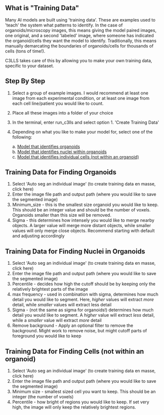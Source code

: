 ## What is "Training Data"

Many AI models are built using 'training data'. These are examples used to 'teach' the system what patterns to identify. In the case of organoids/microscopy images, this means giving the model paired images, one original, and a second 'labeled' image, where someone has indicated the organoid/cells they want the model to identify. Traditionally, this means manually demarcating the boundaries of organoids/cells for thousands of cells (tons of time!). 

C3LLS takes care of this by allowing you to make your own training data, specific to your dataset. 

## Step By Step

1. Select a group of example images. I would recommend at least one image from each experimental condition, or at least one image from each cell line/patient you would like to count.
2. Place all these images into a folder of your choice
3. In the terminal, enter run_c3lls and select option 1. 'Create Training Data'
4. Depending on what you like to make your model for, select one of the following:

	a. [Model that identifies organoids](#Training-Data-for-Finding-Organoids)  
	b. [Model that identifies nuclei within organoids](#Training-Data-for-Finding-Nuclei-in-Organoids)  
	c. [Model that identifies individual cells (not within an organoid)](#Training-Data-for-Finding-Cells (not within an organoid))



## Training Data for Finding Organoids

1. Select 'Auto seg an individual image' (to create training data en masse, click here)
2. Enter the image file path and output path (where you would like to save the segmented image)
3. Minimum_size - this is the smallest size organoid you would like to keep. This should be an integer value and should be the number of voxels. Organoids smaller than this size will be removed. 
4. Sigma - this determines how intensely you would like to merge nearby objects. A larger value will merge more distant objects, while smaller values will only merge close objects. Recommend starting with default and adjusting accordingly
   
## Training Data for Finding Nuclei in Organoids

1. Select 'Auto seg an individual image' (to create training data en masse, click here)
2. Enter the image file path and output path (where you would like to save the segmented image)
3. Percentile - decides how high the cutoff should be by keeping only the relatively brightest parts of the image
4. max frequency - used in combination with sigma, determines how much detail you would like to segment. Here, _higher_ values will extract _more_ detail, while _smaller_ values will extract less detail
5. Sigma - (not the same as sigma for organoids!) determines how much detail you would like to segment. A _higher_ value will extract _less_ detail, while a _smaller_ value will extract _more_ detail
6. Remove background - Apply an optional filter to remove the background. Might work to remove noise, but might cutoff parts of foreground you would like to keep



## Training Data for Finding Cells (not within an organoid)

1. Select 'Auto seg an individual image' (to create training data en masse, click here)
2. Enter the image file path and output path (where you would like to save the segmented image)
3. Minimum size - smallest sized cell you want to keep. This should be an integer (the number of voxels)
4. Percentile - how bright of regions you would like to keep. If set very high, the image will only keep the relatively brightest regions.

